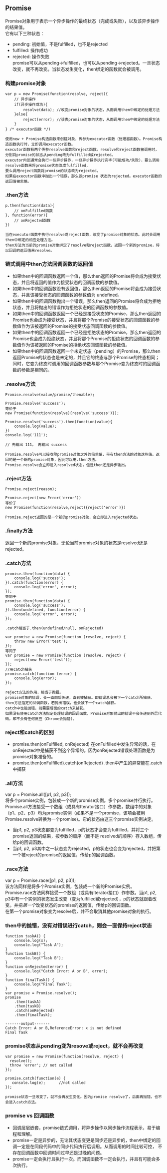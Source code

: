 ## Promise
Promise对象用于表示一个异步操作的最终状态（完成或失败），以及该异步操作的结果值。   
它有以下三种状态：
* pending: 初始值，不是fulfilled，也不是rejected
* fulfilled: 操作成功
* rejected: 操作失败   
promise可以从pending->fulfilled，也可以从pending->rejected。一旦状态改变，就不再改变。当状态发生变化，then绑定的函数就会被调用。
### 构建promise对象
```
var p = new Promise(function(resolve, reject){
    // 异步操作
    if(异步操作成功){
        resolve(data); //改变promise对象的状态，从而调用then中绑定的处理方法
    }else{
        reject(error); //该表promise对象的状态，从而调用then中绑定的处理方法
    }
} /* executor函数 */)

使用new + Promise构造函数来创建对象，传参为executor函数（处理器函数）。Promise构造函数执行时，立即调用executor函数。
executor函数有两个传参resolve函数和reject函数。resolve和reject函数被调用时，分别将promise的状态从pending改为fulfilled或rejected。
executor内部通常会执行一些异步操作，一旦异步操作执行完毕(可能成功/失败)，要么调用resolve函数来将promise状态改成fulfilled，
要么调用reject函数将promise的状态改为rejected。
如果在executor函数中抛出一个错误，那么该promise 状态为rejected。executor函数的返回值被忽略。
```
### .then方法
```
p.then(function(data){
    // onFulfilled函数
}, function(error){
    // onRejected函数
})

当在executor函数中执行resolve或reject函数，改变了promise对象的状态。此时会调用then中绑定的相应处理方法。
then方法为当前的promise对象绑定了resolve和reject函数，返回一个新的promise，将以回调的返回值来resolve。
```
### 链式调用中then方法回调函数的返回值
* 如果then中的回调函数返回一个值，那么then返回的Promise将会成为接受状态，并且将返回的值作为接受状态的回调函数的参数值。
* 如果then中的回调函数没有返回值，那么then返回的Promise将会成为接受状态，并且该接受状态的回调函数的参数值为 undefined。
* 如果then中的回调函数抛出一个错误，那么then返回的Promise将会成为拒绝状态，并且将抛出的错误作为拒绝状态的回调函数的参数值。
* 如果then中的回调函数返回一个已经是接受状态的Promise，那么then返回的Promise也会成为接受状态，并且将那个Promise的接受状态的回调函数的参数值作为该被返回的Promise的接受状态回调函数的参数值。
* 如果then中的回调函数返回一个已经是拒绝状态的Promise，那么then返回的Promise也会成为拒绝状态，并且将那个Promise的拒绝状态的回调函数的参数值作为该被返回的Promise的拒绝状态回调函数的参数值。
* 如果then中的回调函数返回一个未定状态（pending）的Promise，那么then返回Promise的状态也是未定的，并且它的终态与那个Promise的终态相同；同时，它变为终态时调用的回调函数参数与那个Promise变为终态时的回调函数的参数是相同的。

### .resolve方法
```
Promise.resolve(value/promise/thenable);

Promise.resolve('success');
等价于
new Promise(function(resolve){resolve('success')});

Promise.resolve('success').then(function(value){
    console.log(value);
})
console.log('111');

// 先输出 111， 再输出 success

Promise.resolve可以接收除promise对象之外的简单值，带有then方法的对象这些值。返回的是一个新的promise对象，因此可以用.then方法。 
Promise.resolve会立即进入resolved状态，但是then还是异步输出。

```
### .reject方法
```
Promise.reject(reason);

Promise.reject(new Error('error'))
等价于
new Promise(function(resolve,reject){reject('error')})

Promise.reject返回的是一个新的promise对象，会立即进入rejected状态。
```
### .finally方法
返回一个新的promise对象，无论当前promise对象的状态是resolved还是rejected。
### .catch方法
```
promise.then(function(data) {
    console.log('success');
}).catch(function(error) {
    console.log('error', error);
});
等同于
promise.then(function(data) {
    console.log('success');
}).then(undefined, function(error) {
    console.log('error', error);
});

.catch相当于.then(undefined/null, onRejected)

var promise = new Promise(function (resolve, reject) {
    throw new Error('test');
});
等同于
var promise = new Promise(function (resolve, reject) {
    reject(new Error('test'));
});
//用catch捕获
promise.catch(function (error) {
    console.log(error);
});

reject方法的作用，相当于抛错。
promise对象的错误，会一直向后传递，直到被捕获。即错误总会被下一个catch所捕获。then方法指定的回调函数，若抛出错误，也会被下一个catch捕获。
catch中也能抛错，则需要后面的catch来捕获。
如果没有使用catch方法指定处理错误的回调函数，Promise对象抛出的错误不会传递到外层代码，即不会有任何反应（Chrome会抛错)。

```
### reject和catch的区别
* promise.then(onFulfilled, onRejected)
    在onFulfilled中发生异常的话，在onRejected中是捕获不到这个异常的。因为onRejected错误处理函数是为promise对象准备的。
* promise.then(onFulfilled).catch(onRejected)
    .then中产生的异常能在.catch中捕获

### .all方法
var p = Promise.all([p1, p2, p3]);   
将多个promise实例，包装成一个新的promise实例。多个promise并行执行。   
Promise.all方法接受一个数组（或具有Iterator接口）作参数，数组中的对象（p1、p2、p3）均为promise实例（如果不是一个promise，该项会被用Promise.resolve转换为一个promise)。它的状态由这三个promise实例决定。
* 当p1, p2, p3状态都变为fulfilled，p的状态才会变为fulfilled，并将三个promise返回的结果，按参数的顺序（而不是 resolved的顺序）存入数组，传给p的回调函数。
* 当p1, p2, p3其中之一状态变为rejected，p的状态也会变为rejected，并把第一个被reject的promise的返回值，传给p的回调函数。

### .race方法
var p = Promise.race([p1, p2, p3]);      
该方法同样是将多个Promise实例，包装成一个新的Promise实例。      
Promise.race方法同样接受一个数组（或具有Iterator接口）作参数。当p1, p2, p3中有一个实例的状态发生改变（变为fulfilled或rejected），p的状态就跟着改变。并把*第一个*改变状态的promise的返回值，传给p的回调函数。   
在第一个promise对象变为resolve后，并不会取消其他promise对象的执行。  

### then中的抛错，没有对错误进行catch，则会一直保持reject状态
```
function taskA() {
    console.log(x);
    console.log("Task A");
}
function taskB() {
    console.log("Task B");
}
function onRejected(error) {
    console.log("Catch Error: A or B", error);
}
function finalTask() {
    console.log("Final Task");
}
var promise = Promise.resolve();
promise
    .then(taskA)
    .then(taskB)
    .catch(onRejected)
    .then(finalTask);
    
-------output-------
Catch Error: A or B,ReferenceError: x is not defined
Final Task
```
### promise状态从pending变为resove或reject，就不会再改变
```
var promise = new Promise(function(resolve, reject) {
  resolve();
  throw 'error'; // not called
});

promise.catch(function(e) {
   console.log(e);      //not called
});

promise状态一旦改变了，就不会再发生变化。因为promise resolve了，后面再抛错，也不会进入catch方法。
```

### promise vs 回调函数
* 回调层层嵌套，promise链式调用，将异步操作以同步操作流程表示，易于编程和理解。
* promise一定是异步的，无论其状态变更是同步还是异步的，then中绑定的回调一定是在同段代码中的同步代码执行后调用。从而调用的时间比较可控，
  不存在回调函数中回调时间过早还是过晚的问题。
* promise一定会执行且执行一次。而回调函数不一定会执行，并且有可能会多次执行。
